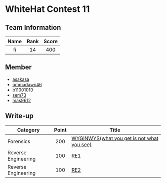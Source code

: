 # WhiteHat Contest 11

## Team Information
| Name  | Rank  | Score |
| :---: | :---: | :---: |
| fi    | 14    | 400   |

## Member
- [asakasa](https://github.com/asakasa)
- [ommadawn46](https://github.com/ommadawn46)
- [b11001010](https://github.com/b11001010)
- [sem73](https://github.com/sem73)
- [mas9612](https://github.com/mas9612)

## Write-up
| Category            | Point | Title                                           |
|---------------------|:-----:|-------------------------------------------------|
| Forensics           | 200   | [WYGINWYS(what you get is not what you see)](#) |
| Reverse Engineering | 100   | [RE1](#)                                        |
| Reverse Engineering | 100   | [RE2](#)                                        |


